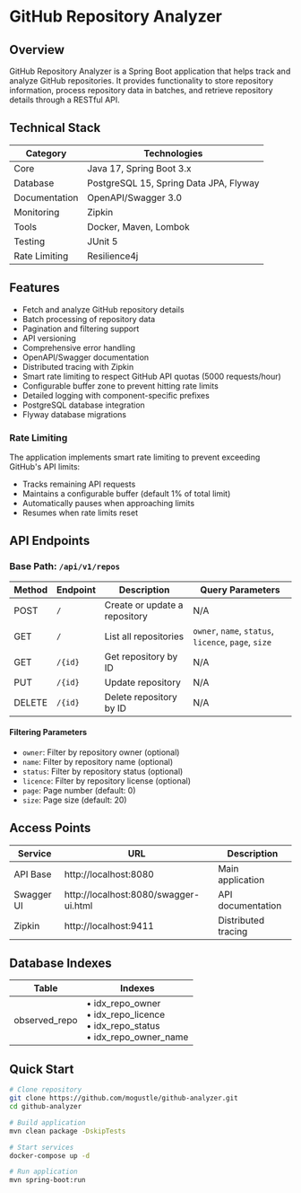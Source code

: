 # GitHub Repository Analyzer

## Overview
GitHub Repository Analyzer is a Spring Boot application that helps track and analyze GitHub repositories. It provides functionality to store repository information, process repository data in batches, and retrieve repository details through a RESTful API.

## Technical Stack

| Category | Technologies |
|----------|--------------|
| Core | Java 17, Spring Boot 3.x |
| Database | PostgreSQL 15, Spring Data JPA, Flyway |
| Documentation | OpenAPI/Swagger 3.0 |
| Monitoring | Zipkin |
| Tools | Docker, Maven, Lombok |
| Testing | JUnit 5 |
| Rate Limiting | Resilience4j |

## Features
- Fetch and analyze GitHub repository details
- Batch processing of repository data
- Pagination and filtering support
- API versioning
- Comprehensive error handling
- OpenAPI/Swagger documentation
- Distributed tracing with Zipkin
- Smart rate limiting to respect GitHub API quotas (5000 requests/hour)
- Configurable buffer zone to prevent hitting rate limits
- Detailed logging with component-specific prefixes
- PostgreSQL database integration
- Flyway database migrations

### Rate Limiting

The application implements smart rate limiting to prevent exceeding GitHub's API limits:
- Tracks remaining API requests
- Maintains a configurable buffer (default 1% of total limit)
- Automatically pauses when approaching limits
- Resumes when rate limits reset

## API Endpoints

### Base Path: `/api/v1/repos`

| Method | Endpoint | Description | Query Parameters |
|--------|----------|-------------|------------------|
| POST | `/` | Create or update a repository | N/A |
| GET | `/` | List all repositories | `owner`, `name`, `status`, `licence`, `page`, `size` |
| GET | `/{id}` | Get repository by ID | N/A |
| PUT | `/{id}` | Update repository | N/A |
| DELETE | `/{id}` | Delete repository by ID | N/A |

#### Filtering Parameters
- `owner`: Filter by repository owner (optional)
- `name`: Filter by repository name (optional)
- `status`: Filter by repository status (optional)
- `licence`: Filter by repository license (optional)
- `page`: Page number (default: 0)
- `size`: Page size (default: 20)

## Access Points

| Service | URL | Description |
|---------|-----|-------------|
| API Base | http://localhost:8080 | Main application |
| Swagger UI | http://localhost:8080/swagger-ui.html | API documentation |
| Zipkin | http://localhost:9411 | Distributed tracing |

## Database Indexes

| Table | Indexes |
|-------|---------|
| observed_repo | • idx_repo_owner<br>• idx_repo_licence<br>• idx_repo_status<br>• idx_repo_owner_name |

## Quick Start

```bash
# Clone repository
git clone https://github.com/mogustle/github-analyzer.git
cd github-analyzer

# Build application
mvn clean package -DskipTests

# Start services
docker-compose up -d

# Run application
mvn spring-boot:run
```